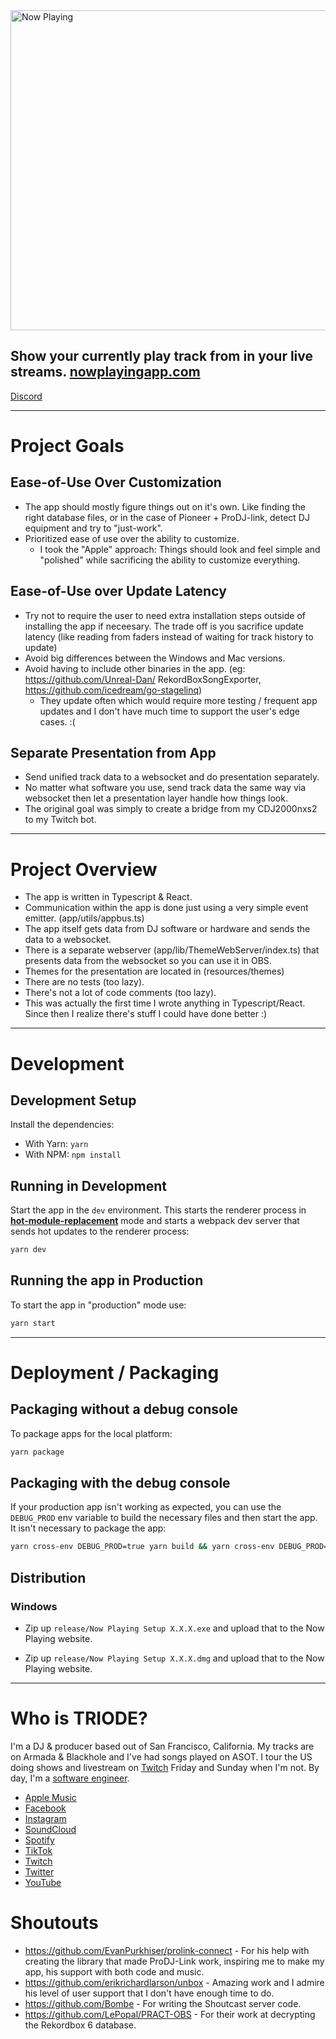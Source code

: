 <a href="https://nowplayingapp.com">
  <img src="https://nowplayingapp.com/images/logo.svg" alt="Now Playing" width=512 />
</a>

## Show your currently play track from in your live streams. [nowplayingapp.com](https://nowplayingapp.com)

[Discord](https://discord.gg/7bbHvZb)

---

# Project Goals

## Ease-of-Use Over Customization

- The app should mostly figure things out on it's own. Like finding the
  right database files, or in the case of Pioneer + ProDJ-link, detect DJ
  equipment and try to "just-work".
- Prioritized ease of use over the ability to customize.
  - I took the "Apple" approach: Things should look and feel simple and
    "polished" while sacrificing the ability to customize everything.

## Ease-of-Use over Update Latency

- Try not to require the user to need extra installation steps outside
  of installing the app if neceesary. The trade off is you sacrifice update
  latency (like reading from faders instead of waiting for track history to
  update)
- Avoid big differences between the Windows and Mac versions.
- Avoid having to include other binaries in the app. (eg: https://github.com/Unreal-Dan/ RekordBoxSongExporter, https://github.com/icedream/go-stagelinq)
  - They update often which would require more testing / frequent app updates
    and I don't have much time to support the user's edge cases. :(

## Separate Presentation from App

- Send unified track data to a websocket and do presentation separately.
- No matter what software you use, send track data the same way via websocket
  then let a presentation layer handle how things look.
- The original goal was simply to create a bridge from my CDJ2000nxs2 to
  my Twitch bot.

---

# Project Overview

- The app is written in Typescript & React.
- Communication within the app is done just using a very simple event emitter.
  (app/utils/appbus.ts)
- The app itself gets data from DJ software or hardware and sends the data
  to a websocket.
- There is a separate webserver (app/lib/ThemeWebServer/index.ts) that presents
  data from the websocket so you can use it in OBS.
- Themes for the presentation are located in (resources/themes)
- There are no tests (too lazy).
- There's not a lot of code comments (too lazy).
- This was actually the first time I wrote anything in Typescript/React. Since
  then I realize there's stuff I could have done better :)

---

# Development

## Development Setup

Install the dependencies:

- With Yarn: `yarn`
- With NPM: `npm install`

## Running in Development

Start the app in the `dev` environment. This starts the renderer process in [**hot-module-replacement**](https://webpack.js.org/guides/hmr-react/) mode and starts a webpack dev server that sends hot updates to the renderer process:

```bash
yarn dev
```

## Running the app in Production

To start the app in "production" mode use:

```bash
yarn start
```

---

# Deployment / Packaging

## Packaging without a debug console

To package apps for the local platform:

```bash
yarn package
```

## Packaging with the debug console

If your production app isn't working as expected, you can use the `DEBUG_PROD` env variable to build the necessary files and then start the app. It isn't necessary to package the app:

```bash
yarn cross-env DEBUG_PROD=true yarn build && yarn cross-env DEBUG_PROD=true yarn start
```

## Distribution

### Windows

- Zip up `release/Now Playing Setup X.X.X.exe` and upload that to the Now Playing
  website.

- Zip up `release/Now Playing Setup X.X.X.dmg` and upload that to the Now Playing
  website.

---

# Who is TRIODE?

I'm a DJ & producer based out of San Francisco, California. My tracks are on
Armada & Blackhole and I've had songs played on ASOT. I tour the US doing shows and livestream on [Twitch](https://twitch.tv/triodeofficial) Friday and Sunday when I'm not.
By day, I'm a [software engineer](https://www.linkedin.com/in/iamchrisle/).

- [Apple Music](https://music.apple.com/us/artist/triode/1278678740)
- [Facebook](https://facebook.com/triodeofficial)
- [Instagram](https://instagram.com/triodeofficial)
- [SoundCloud](https://soundcloud.com/triodeofficial)
- [Spotify](https://open.spotify.com/artist/6PeUGjC4XaZD1XysuYogDG)
- [TikTok](https://tiktok.com/@triodeofficial)
- [Twitch](https://twitch.tv/triodeofficial)
- [Twitter](https://twitter.com/triodeofficial)
- [YouTube](https://youtube.com/c/TriodeMusic)


# Shoutouts

- https://github.com/EvanPurkhiser/prolink-connect - For his help with creating
  the library that made ProDJ-Link work, inspiring me to make my app, his
  support with both code and music.
- https://github.com/erikrichardlarson/unbox - Amazing work and I admire his
  level of user support that I don't have enough time to do.
- https://github.com/Bombe - For writing the Shoutcast server code.
- https://github.com/LePopal/PRACT-OBS - For their work at decrypting the
  Rekordbox 6 database.
